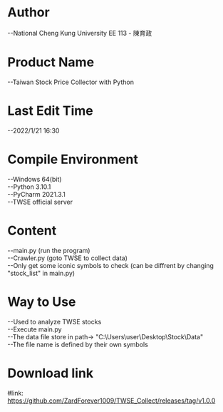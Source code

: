 # Author
--National Cheng Kung University EE 113 - 陳育政<br />

# Product Name
--Taiwan Stock Price Collector with Python<br />

# Last Edit Time
--2022/1/21 16:30<br />

# Compile Environment
--Windows 64(bit)<br />
--Python 3.10.1<br />
--PyCharm 2021.3.1<br />
--TWSE official server<br />

# Content
--main.py (run the program)<br />
--Crawler.py (goto TWSE to collect data)<br />
--Only get some iconic symbols to check (can be diffrent by changing "stock_list" in main.py)<br />

# Way to Use
--Used to analyze TWSE stocks<br />
--Execute main.py<br /> 
--The data file store in path-> "C:\Users\user\Desktop\Stock\Data"<br />
--The file name is defined by their own symbols<br />

# Download link
#link: https://github.com/ZardForever1009/TWSE_Collect/releases/tag/v1.0.0
